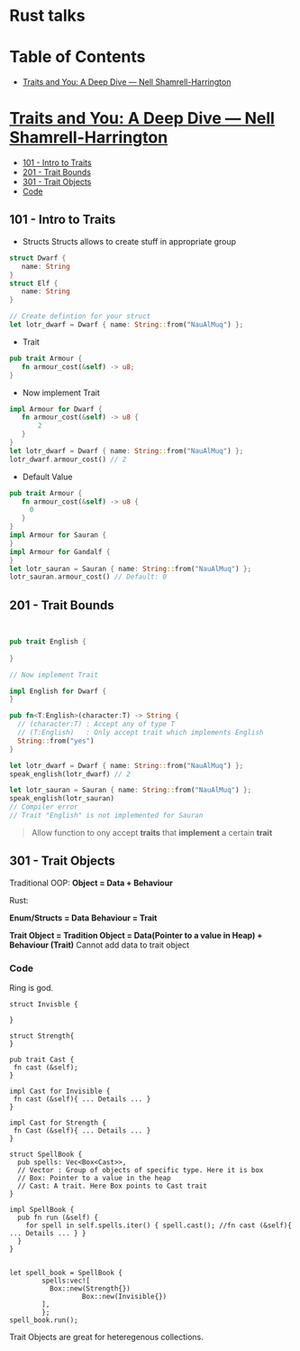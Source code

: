 # Rust talks

# Table of Contents


- [Traits and You: A Deep Dive — Nell Shamrell-Harrington](#traits-and-you-a-deep-dive--nell-shamrell-harrington)


# [Traits and You: A Deep Dive — Nell Shamrell-Harrington](https://www.youtube.com/watch?v=grU-4u0Okto) 


  * [101 - Intro to Traits](#101---intro-to-traits)
  * [201 - Trait Bounds](#201---trait-bounds)
  * [301 - Trait Objects](#301---trait-objects)
  * [Code](#code)


## 101 - Intro to Traits


- Structs
Structs allows to create stuff in appropriate group


```rust
struct Dwarf {
   name: String
}
struct Elf {
   name: String
} 

// Create defintion for your struct
let lotr_dwarf = Dwarf { name: String::from("NauAlMuq") };
```

- Trait

```rust
pub trait Armour {
   fn armour_cost(&self) -> u8;
}
```

- Now implement Trait

```rust
impl Armour for Dwarf {
   fn armour_cost(&self) -> u8 {
       2
   }
}
let lotr_dwarf = Dwarf { name: String::from("NauAlMuq") };
lotr_dwarf.armour_cost() // 2
```

- Default Value

```rust
pub trait Armour {
   fn armour_cost(&self) -> u8 {
     0
   }
}
impl Armour for Sauran {
}
impl Armour for Gandalf {
}
let lotr_sauran = Sauran { name: String::from("NauAlMuq") };
lotr_sauran.armour_cost() // Default: 0
```


## 201 - Trait Bounds



```rust


pub trait English {
   
}

// Now implement Trait

impl English for Dwarf {
}

pub fn<T:English>(character:T) -> String { 
  // (character:T) : Accept any of type T
  // (T:English)   : Only accept trait which implements English
  String::from("yes") 
}

let lotr_dwarf = Dwarf { name: String::from("NauAlMuq") };
speak_english(lotr_dwarf) // 2

let lotr_sauran = Sauran { name: String::from("NauAlMuq") };
speak_english(lotr_sauran)
// Compiler error
// Trait "English" is not implemented for Sauran

```

> Allow function to ony accept **traits** that **implement** a certain **trait**


## 301 - Trait Objects

Traditional OOP:
**Object = Data + Behaviour**

Rust:

**Enum/Structs = Data**
**Behaviour = Trait**


**Trait Object = Tradition Object = Data(Pointer to a value in Heap) + Behaviour (Trait)**
Cannot add data to trait object


### Code

Ring is god. 

```
struct Invisble {

}

struct Strength{
}

pub trait Cast {
 fn cast (&self);
}

impl Cast for Invisible {
 fn cast (&self){ ... Details ... }
}

impl Cast for Strength {
 fn Cast (&self){ ... Details ... }
}

struct SpellBook {
  pub spells: Vec<Box<Cast>>,
  // Vector : Group of objects of specific type. Here it is box
  // Box: Pointer to a value in the heap
  // Cast: A trait. Here Box points to Cast trait
}

impl SpellBook {
  pub fn run (&self) {
    for spell in self.spells.iter() { spell.cast(); //fn cast (&self){ ... Details ... } }
  }
}


let spell_book = SpellBook {
		spells:vec![
		  Box::new(Strength{})
                  Box::new(Invisible{})
		],
		};
spell_book.run(); 
```

Trait Objects are great for heteregenous collections.






